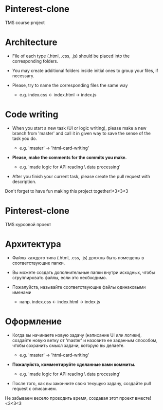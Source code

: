 # Pinterest-clone

TMS course project

# Architecture

- File of each type (.html, .css, .js) should be placed into the corresponding folders.


- You may create additional folders inside initial ones to group your files, if necessary.


- Please, try to name the corresponding files the same way
    - e.g. index.css <- index.html -> index.js

# Code writing

- When you start a new task (UI or logic writing), please make a new branch from 'master' and call it in given way to
  save the sense of the task you do.
    - e.g. 'master' -> 'html-card-writing'


- **Please, make the comments for the commits you make.**
    - e.g. 'made logic for API reading \ data processing'


- After you finish your current task, please create the pull request with description.

Don't forget to have fun making this project together!<3<3<3

# Pinterest-clone

TMS курсовой проект

# Архитектура

- Файлы каждого типа (.html, .css, .js) должны быть помещены в соответствующие папки.


- Вы можете создать дополнительные папки внутри исходных, чтобы сгруппировать файлы, если это необходимо.


- Пожалуйста, называйте соответствующие файлы одинаковыми именами
    - напр. index.css <- index.html -> index.js

# Оформление

- Когда вы начинаете новую задачу (написание UI или логики), создайте новую ветку от 'master'
  и назовите ее заданным способом, чтобы сохранить смысл задачи, которую вы делаете.
    - e.g. 'master' -> 'html-card-writing'


- **Пожалуйста, комментируйте сделанные вами коммиты.**
    - e.g. 'made logic for API reading \ data processing'


- После того, как вы закончите свою текущую задачу, создайте pull request с описанием.

Не забываем весело проводить время, создавая этот проект вместе!<3<3<3